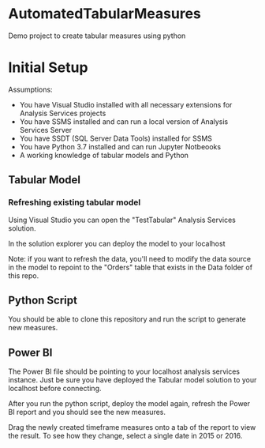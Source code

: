 # AutomatedTabularMeasures
Demo project to create tabular measures using python

# Initial Setup
Assumptions: 
- You have Visual Studio installed with all necessary extensions for Analysis Services projects
- You have SSMS installed and can run a local version of Analysis Services Server
- You have SSDT (SQL Server Data Tools) installed for SSMS
- You have Python 3.7 installed and can run Jupyter Notbeooks
- A working knowledge of tabular models and Python

## Tabular Model
### Refreshing existing tabular model
Using Visual Studio you can open the "TestTabular" Analysis Services solution.

In the solution explorer you can deploy the model to your localhost

Note: if you want to refresh the data, you'll need to modify the data source in the model to repoint to the "Orders" table that exists in the Data folder of this repo.

## Python Script
You should be able to clone this repository and run the script to generate new measures.

## Power BI
The Power BI file should be pointing to your localhost analysis services instance. Just be sure you have deployed the Tabular model solution to your localhost before connecting.

After you run the python script, deploy the model again, refresh the Power BI report and you should see the new measures.

Drag the newly created timeframe measures onto a tab of the report to view the result. To see how they change, select a single date in 2015 or 2016.
